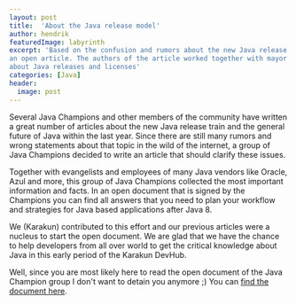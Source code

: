 ```yaml
---
layout: post
title:  'About the Java release model'
author: hendrik
featuredImage: labyrinth
excerpt: 'Based on the confusion and rumors about the new Java release model a group of Java Champions has written
an open article. The authors of the article worked together with mayor Java vendors to answer all questions
about Java releases and licenses'
categories: [Java]
header:
  image: post
---
```


Several Java Champions and other members of the community have written a great number of articles about the new Java release train and the general future of Java within the last year.
Since there are still many rumors and wrong statements about that topic in the wild of the internet, a group of Java Champions decided to write an article that should clarify these issues.

Together with evangelists and employees of many Java vendors like Oracle, Azul and more, this group of Java Champions collected the most important information and facts.
In an open document that is signed by the Champions you can find all answers that you need to plan your workflow and strategies for Java based applications after Java 8.

We (Karakun) contributed to this effort and our previous articles were a nucleus to start the open document.
We are glad that we have the chance to help developers from all over world to get the critical knowledge about Java in this early period of the Karakun DevHub.

Well, since you are most likely here to read the open document of the Java Champion group I don't want to detain you anymore ;)
You can [find the document here](https://medium.com/@javachampions/java-is-still-free-c02aef8c9e04).
